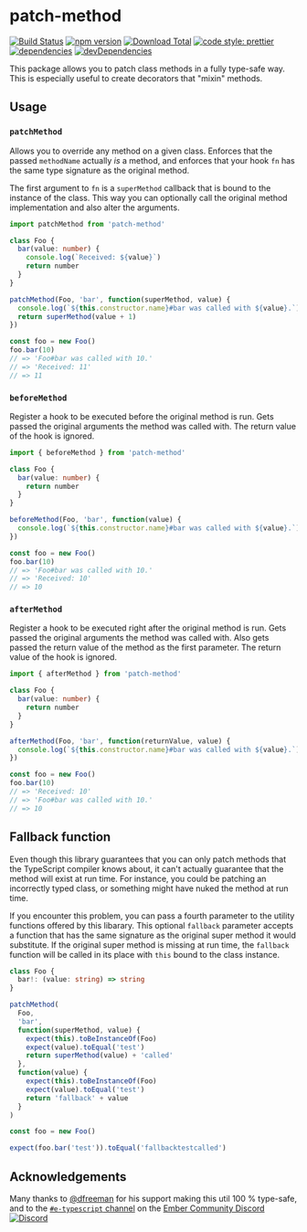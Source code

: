 # patch-method

[![Build Status](https://travis-ci.org/buschtoens/patch-method.svg)](https://travis-ci.org/buschtoens/patch-method)
[![npm version](https://badge.fury.io/js/patch-method.svg)](http://badge.fury.io/js/patch-method)
[![Download Total](https://img.shields.io/npm/dt/patch-method.svg)](http://badge.fury.io/js/patch-method)
[![code style: prettier](https://img.shields.io/badge/code_style-prettier-ff69b4.svg)](https://github.com/prettier/prettier)
[![dependencies](https://img.shields.io/david/buschtoens/patch-method.svg)](https://david-dm.org/buschtoens/patch-method)
[![devDependencies](https://img.shields.io/david/dev/buschtoens/patch-method.svg)](https://david-dm.org/buschtoens/patch-method)

This package allows you to patch class methods in a fully type-safe way. This is
especially useful to create decorators that "mixin" methods.

## Usage

### `patchMethod`

Allows you to override any method on a given class. Enforces that the passed
`methodName` actually _is_ a method, and enforces that your hook `fn` has the
same type signature as the original method.

The first argument to `fn` is a `superMethod` callback that is bound to the
instance of the class. This way you can optionally call the original method
implementation and also alter the arguments.

```ts
import patchMethod from 'patch-method'

class Foo {
  bar(value: number) {
    console.log(`Received: ${value}`)
    return number
  }
}

patchMethod(Foo, 'bar', function(superMethod, value) {
  console.log(`${this.constructor.name}#bar was called with ${value}.`)
  return superMethod(value + 1)
})

const foo = new Foo()
foo.bar(10)
// => 'Foo#bar was called with 10.'
// => 'Received: 11'
// => 11
```

### `beforeMethod`

Register a hook to be executed before the original method is run.
Gets passed the original arguments the method was called with.
The return value of the hook is ignored.

```ts
import { beforeMethod } from 'patch-method'

class Foo {
  bar(value: number) {
    return number
  }
}

beforeMethod(Foo, 'bar', function(value) {
  console.log(`${this.constructor.name}#bar was called with ${value}.`)
})

const foo = new Foo()
foo.bar(10)
// => 'Foo#bar was called with 10.'
// => 'Received: 10'
// => 10
```

### `afterMethod`

Register a hook to be executed right after the original method is run.
Gets passed the original arguments the method was called with.
Also gets passed the return value of the method as the first parameter.
The return value of the hook is ignored.

```ts
import { afterMethod } from 'patch-method'

class Foo {
  bar(value: number) {
    return number
  }
}

afterMethod(Foo, 'bar', function(returnValue, value) {
  console.log(`${this.constructor.name}#bar was called with ${value}.`)
})

const foo = new Foo()
foo.bar(10)
// => 'Received: 10'
// => 'Foo#bar was called with 10.'
// => 10
```

## Fallback function

Even though this library guarantees that you can only patch methods that the
TypeScript compiler knows about, it can't actually guarantee that the method
will exist at run time. For instance, you could be patching an incorrectly typed
class, or something might have nuked the method at run time.

If you encounter this problem, you can pass a fourth parameter to the utility
functions offered by this libarary. This optional `fallback` parameter accepts
a function that has the same signature as the original super method it would
substitute. If the original super method is missing at run time, the `fallback`
function will be called in its place with `this` bound to the class instance.

```ts
class Foo {
  bar!: (value: string) => string
}

patchMethod(
  Foo,
  'bar',
  function(superMethod, value) {
    expect(this).toBeInstanceOf(Foo)
    expect(value).toEqual('test')
    return superMethod(value) + 'called'
  },
  function(value) {
    expect(this).toBeInstanceOf(Foo)
    expect(value).toEqual('test')
    return 'fallback' + value
  }
)

const foo = new Foo()

expect(foo.bar('test')).toEqual('fallbacktestcalled')
```

## Acknowledgements

Many thanks to [@dfreeman](https://github.com/dfreeman) for his support making
this util 100 % type-safe, and to the
[`#e-typescript` channel](https://discordapp.com/channels/480462759797063690/484421406659182603)
on the [Ember Community Discord ![Discord](https://img.shields.io/discord/480462759797063690.svg?logo=discord)](https://discord.gg/zT3asNS)
